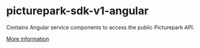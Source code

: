 # picturepark-sdk-v1-angular

Contains Angular service components to access the public Picturepark API.

[More information](https://github.com/Picturepark/Picturepark.SDK.TypeScript/blob/master/docs/picturepark-sdk-v1-angular/README.md)